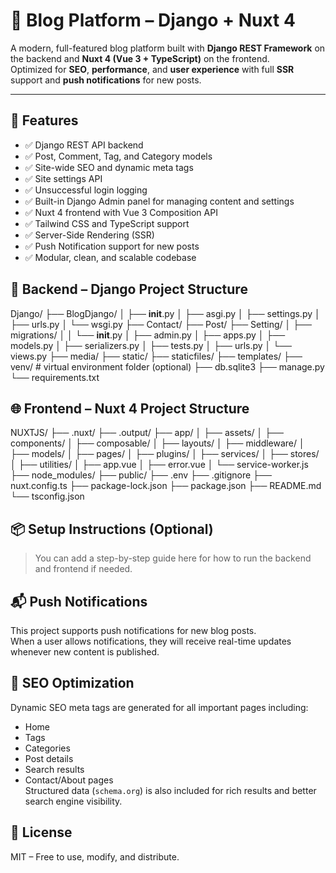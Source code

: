 # 📰 Blog Platform – Django + Nuxt 4

A modern, full-featured blog platform built with **Django REST Framework** on the backend and **Nuxt 4 (Vue 3 + TypeScript)** on the frontend.  
Optimized for **SEO**, **performance**, and **user experience** with full **SSR** support and **push notifications** for new posts.

---

## 🚀 Features
- ✅ Django REST API backend  
- ✅ Post, Comment, Tag, and Category models  
- ✅ Site-wide SEO and dynamic meta tags  
- ✅ Site settings API  
- ✅ Unsuccessful login logging  
- ✅ Built-in Django Admin panel for managing content and settings  
- ✅ Nuxt 4 frontend with Vue 3 Composition API  
- ✅ Tailwind CSS and TypeScript support  
- ✅ Server-Side Rendering (SSR)  
- ✅ Push Notification support for new posts  
- ✅ Modular, clean, and scalable codebase  


## 🐍 Backend – Django Project Structure

Django/
├── BlogDjango/
│   ├── __init__.py
│   ├── asgi.py
│   ├── settings.py
│   ├── urls.py
│   └── wsgi.py
├── Contact/
├── Post/
├── Setting/
│   ├── migrations/
│   │   └── __init__.py
│   ├── admin.py
│   ├── apps.py
│   ├── models.py
│   ├── serializers.py
│   ├── tests.py
│   ├── urls.py
│   └── views.py
├── media/
├── static/
├── staticfiles/
├── templates/
├── venv/  # virtual environment folder (optional)
├── db.sqlite3
├── manage.py
└── requirements.txt


## 🌐 Frontend – Nuxt 4 Project Structure

NUXTJS/
├── .nuxt/
├── .output/
├── app/
│   ├── assets/
│   ├── components/
│   ├── composable/
│   ├── layouts/
│   ├── middleware/
│   ├── models/
│   ├── pages/
│   ├── plugins/
│   ├── services/
│   ├── stores/
│   ├── utilities/
│   ├── app.vue
│   ├── error.vue
│   └── service-worker.js
├── node_modules/
├── public/
├── .env
├── .gitignore
├── nuxt.config.ts
├── package-lock.json
├── package.json
├── README.md
└── tsconfig.json


## 📦 Setup Instructions (Optional)

> You can add a step-by-step guide here for how to run the backend and frontend if needed.



## 📬 Push Notifications

This project supports push notifications for new blog posts.  
When a user allows notifications, they will receive real-time updates whenever new content is published.


## 📌 SEO Optimization

Dynamic SEO meta tags are generated for all important pages including:
- Home  
- Tags  
- Categories  
- Post details  
- Search results  
- Contact/About pages  
Structured data (`schema.org`) is also included for rich results and better search engine visibility.

## 📄 License

MIT – Free to use, modify, and distribute.

